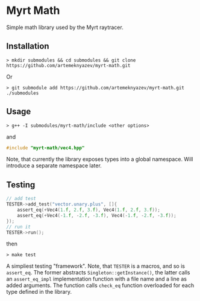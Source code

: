 # Myrt Math

Simple math library used by the Myrt raytracer.

## Installation

```
> mkdir submodules && cd submodules && git clone https://github.com/artemeknyazev/myrt-math.git
```
Or
```
> git submodule add https://github.com/artemeknyazev/myrt-math.git ./submodules
```

## Usage

```
> g++ -I submodules/myrt-math/include <other options>
```
and
```cpp
#include "myrt-math/vec4.hpp"
```

Note, that currently the library exposes types into a global namespace. Will introduce a separate namespace later.

## Testing

```cpp
// add test
TESTER->add_test("vector.unary.plus", []{
    assert_eq(+Vec4(1.f, 2.f, 3.f), Vec4(1.f, 2.f, 3.f));
    assert_eq(+Vec4(-1.f, -2.f, -3.f), Vec4(-1.f, -2.f, -3.f));
});
// run it
TESTER->run();
```
then
```
> make test
```

A simpliest testing "framework". Note, that `TESTER` is a macros, and so is `assert_eq`. The former abstracts `Singleton::getInstance()`, the latter calls an `assert_eq_impl` implementation function with a file name and a line as added arguments. The function calls `check_eq` function overloaded for each type defined in the library.
